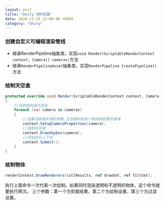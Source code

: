 ```yaml
---
layout: post
title: "Unity SRP实践"
data: 2020-11-16 12:00:00 +0800
category: "Unity"
---
```


### 创建自定义可编程渲染管线
- 继承RenderPipeline抽象类，实现`void Render(ScriptableRenderContext context, Camera[] cameras)`方法
- 继承`RenderPipelineAsset`抽象类，实现`RenderPipeline CreatePipeline()`方法

### 绘制天空盒
```csharp
protected override void Render(ScriptableRenderContext context, Camera[] cameras)
{
    //全部相机逐次渲染
    foreach (var camera in cameras)
    {
        //设置渲染相关相机参数,包含相机的各个矩阵和剪裁平面等
        context.SetupCameraProperties(camera);
        //绘制天空球
        context.DrawSkybox(camera);
        //开始执行上下文
        context.Submit();
    }
}
```

### 绘制物体
```csharp
renderContext.DrawRenderers(cullResults, ref drawSet, ref filtSet);
```
执行上面命令一次代表一次绘制，如果同时渲染透明和不透明的物体，这个命令就要执行两次。
三个参数：第一个为剪裁结果，第二个为绘制设置，第三个为过滤设置。